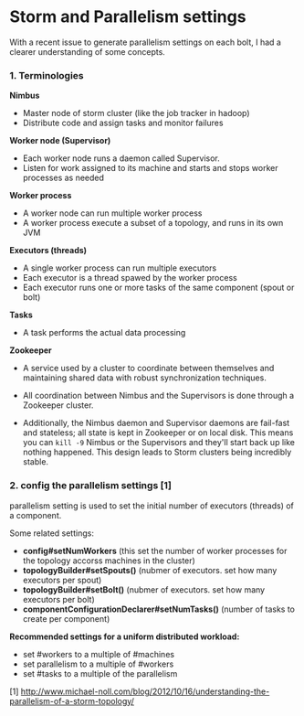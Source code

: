 # Storm and Parallelism settings
With a recent issue to generate parallelism settings on each bolt, I had a clearer understanding of some concepts.

### 1. Terminologies

**Nimbus**

* Master node of storm cluster (like the job tracker in hadoop)
* Distribute code and assign tasks and monitor failures

**Worker node (Supervisor)**

* Each worker node runs a daemon called Supervisor. 
* Listen for work assigned to its machine and starts and stops worker processes as needed

**Worker process**

* A worker node can run multiple worker process
* A worker process execute a subset of a topology, and runs in its own JVM

**Executors (threads)**

* A single worker process can run multiple executors
* Each executor is a thread spawed by the worker process
* Each executor runs one or more tasks of the same component (spout or bolt)

**Tasks**

* A task performs the actual data processing

**Zookeeper**

* A service used by a cluster to coordinate between themselves and maintaining shared data with robust synchronization techniques.

* All coordination between Nimbus and the Supervisors is done through a Zookeeper cluster. 

* Additionally, the Nimbus daemon and Supervisor daemons are fail-fast and stateless; all state is kept in Zookeeper or on local disk. This means you can `kill -9` Nimbus or the Supervisors and they'll start back up like nothing happened. This design leads to Storm clusters being incredibly stable.

### 2. config the parallelism settings [1]

parallelism setting is used to set the initial number of executors (threads) of a component. 

Some related settings:

* **config#setNumWorkers** (this set the number of worker processes for the topology accorss machines in the cluster)
* **topologyBuilder#setSpouts()**   (nubmer of executors. set how many executors per spout)
* **topologyBuilder#setBolt()**   (nubmer of executors. set how many executors per bolt)
* **componentConfigurationDeclarer#setNumTasks()**   (number of tasks to create per component)

**Recommended settings for a uniform distributed workload:**

* set #workers to a multiple of #machines
* set parallelism to a multiple of #workers
* set #tasks to a multiple of the parallelism 

[1] http://www.michael-noll.com/blog/2012/10/16/understanding-the-parallelism-of-a-storm-topology/

